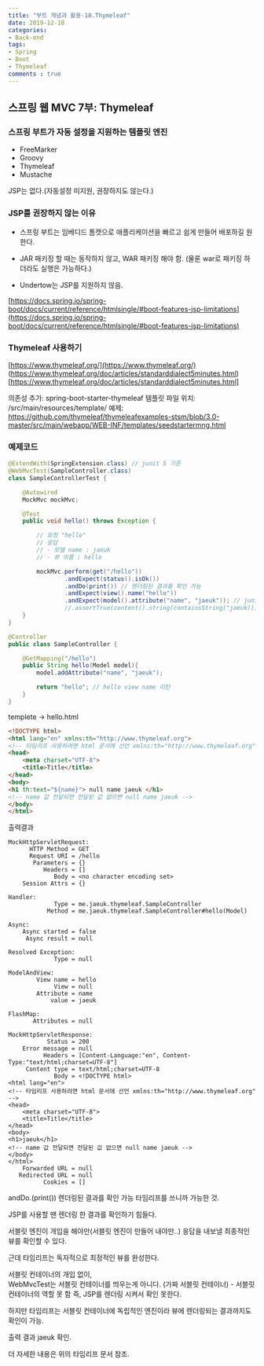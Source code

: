 ```yaml
---
title: "부트 개념과 활용-18.Thymeleaf"
date: 2019-12-18
categories:
- Back-end
tags:
- Spring 
- Boot
- Thymeleaf
comments : true
---
```


## 스프링 웹 MVC 7부: Thymeleaf


### 스프링 부트가 자동 설정을 지원하는 템플릿 엔진
- FreeMarker
- Groovy
- Thymeleaf
- Mustache

JSP는 없다.(자동설정 미지원, 권장하지도 않는다.)

    
### JSP를 권장하지 않는 이유
- 스프링 부트는 임베디드 톰캣으로 애플리케이션을 빠르고 쉽게 만들어 배포하길 원한다.

- JAR 패키징 할 때는 동작하지 않고, WAR 패키징 해야 함. (물론 war로 패키징 하더라도 실행은 가능하다.)

- Undertow는 JSP를 지원하지 않음.

[https://docs.spring.io/spring-boot/docs/current/reference/htmlsingle/#boot-features-jsp-limitations](https://docs.spring.io/spring-boot/docs/current/reference/htmlsingle/#boot-features-jsp-limitations)      

### Thymeleaf 사용하기
[https://www.thymeleaf.org/](https://www.thymeleaf.org/)            
(https://www.thymeleaf.org/doc/articles/standarddialect5minutes.html)[https://www.thymeleaf.org/doc/articles/standarddialect5minutes.html]          


의존성 추가: spring-boot-starter-thymeleaf
템플릿 파일 위치: /src/main/resources/template/
예제: https://github.com/thymeleaf/thymeleafexamples-stsm/blob/3.0-master/src/main/webapp/WEB-INF/templates/seedstartermng.html


### 예제코드 
~~~java
@ExtendWith(SpringExtension.class) // junit 5 기준
@WebMvcTest(SampleController.class)
class SampleControllerTest {

    @Autowired
    MockMvc mockMvc;

    @Test
    public void hello() throws Exception {

        // 요청 "hello"
        // 응답
        // - 모델 name : jaeuk
        // - 뷰 이름 : hello

        mockMvc.perform(get("/hello"))
                .andExpect(status().isOk())
                .andDo(print()) // 렌더링된 결과를 확인 가능
                .andExpect(view().name("hello"))
                .andExpect(model().attribute("name", "jaeuk")); // junit 5 기준
                //.assertTrue(content().string(containsString("jaeuk)));
    }
}
~~~

~~~java
@Controller
public class SampleController {

    @GetMapping("/hello")
    public String hello(Model model){
        model.addAttribute("name", "jaeuk");

        return "hello"; // hello view name 리턴
    }
}

~~~


templete -> hello.html
~~~html
<!DOCTYPE html>
<html lang="en" xmlns:th="http://www.thymeleaf.org">
<!-- 타임리프 사용하려면 html 문서에 선언 xmlns:th="http://www.thymeleaf.org" -->
<head>
    <meta charset="UTF-8">
    <title>Title</title>
</head>
<body>
<h1 th:text="${name}"> null name jaeuk </h1>
<!-- name 값 전달되면 전달된 값 없으면 null name jaeuk -->
</body>
</html>
~~~

출력결과
~~~
MockHttpServletRequest:
      HTTP Method = GET
      Request URI = /hello
       Parameters = {}
          Headers = []
             Body = <no character encoding set>
    Session Attrs = {}

Handler:
             Type = me.jaeuk.thymeleaf.SampleController
           Method = me.jaeuk.thymeleaf.SampleController#hello(Model)

Async:
    Async started = false
     Async result = null

Resolved Exception:
             Type = null

ModelAndView:
        View name = hello
             View = null
        Attribute = name
            value = jaeuk

FlashMap:
       Attributes = null

MockHttpServletResponse:
           Status = 200
    Error message = null
          Headers = [Content-Language:"en", Content-Type:"text/html;charset=UTF-8"]
     Content type = text/html;charset=UTF-8
             Body = <!DOCTYPE html>
<html lang="en">
<!-- 타임리프 사용하려면 html 문서에 선언 xmlns:th="http://www.thymeleaf.org" -->
<head>
    <meta charset="UTF-8">
    <title>Title</title>
</head>
<body>
<h1>jaeuk</h1>
<!-- name 값 전달되면 전달된 값 없으면 null name jaeuk -->
</body>
</html>
    Forwarded URL = null
   Redirected URL = null
          Cookies = []

~~~

andDo.(print())
렌더링된 결과를 확인 가능 타임리프를 쓰니까 가능한 것.    

JSP를 사용할 땐 렌더링 한 결과를 확인하기 힘들다.      

서블릿 엔진이 개입을 해야만(서블릿 엔진이 만들어 내야만..) 응답을 내보낼 최종적인 뷰를 확인할 수 있다.        

근데 타임리프는 독자적으로 최정적인 뷰를 완성한다.           

서블릿 컨테이너의 개입 없이,         
WebMvcTest는 서블릿 컨테이너를 띄우는게 아니다. (가짜 서블릿 컨테이너) - 서블릿 컨테이너의 역할 못 함
즉, JSP를 렌더링 시켜서 확인 못한다. 

하지만 타임리프는 서블릿 컨테이너에 독립적인 엔진이라 뷰에 렌더링되는 결과까지도 확인이 가능.         

출력 결과 jaeuk 확인.            

더 자세한 내용은 위의 타임리프 문서 참조. 


